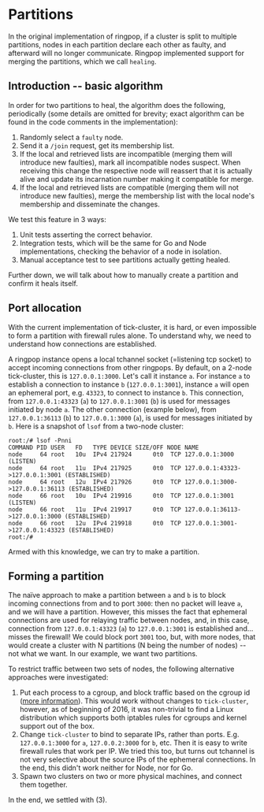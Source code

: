 # Partitions

In the original implementation of ringpop, if a cluster is split to multiple
partitions, nodes in each partition declare each other as faulty, and afterward
will no longer communicate. Ringpop implemented support for merging the
partitions, which we call `healing`.

## Introduction -- basic algorithm

In order for two partitions to heal, the algorithm does the following,
periodically (some details are omitted for brevity; exact algorithm can be
found in the code comments in the implementation):

1. Randomly select a `faulty` node.
2. Send it a `/join` request, get its membership list.
3. If the local and retrieved lists are incompatible (merging them will
   introduce new faulties), mark all incompatible nodes suspect. When receiving
   this change the respective node will reassert that it is actually alive and
   update its incarnation number making it compatible for merge.
4. If the local and retrieved lists are compatible (merging them will not
   introduce new faulties), merge the membership list with the local node's
   membership and disseminate the changes.

We test this feature in 3 ways:

1. Unit tests asserting the correct behavior.
2. Integration tests, which will be the same for Go and Node implementations,
   checking the behavior of a node in isolation.
3. Manual acceptance test to see partitions actually getting healed.

Further down, we will talk about how to manually create a partition and confirm
it heals itself.

## Port allocation

With the current implementation of tick-cluster, it is hard, or even impossible
to form a partition with firewall rules alone. To understand why, we need to
understand how connections are established.

A ringpop instance opens a local tchannel socket (=listening tcp socket) to
accept incoming connections from other ringpops. By default, on a 2-node
tick-cluster, this is `127.0.0.1:3000`. Let's call it instance `a`. For
instance `a` to establish a connection to instance `b` (`127.0.0.1:3001`),
instance `a` will open an ephemeral port, e.g. `43323`, to connect to instance
`b`. This connection, from `127.0.0.1:43323` (`a`) to `127.0.0.1:3001` (`b`) is
used for messages initiated by node `a`. The other connection (example below),
from `127.0.0.1:36113` (`b`) to `127.0.0.1:3000` (`a`), is used for messages
initiated by `b`. Here is a snapshot of `lsof` from a two-node cluster:

```
root:/# lsof -Pnni
COMMAND PID USER   FD   TYPE DEVICE SIZE/OFF NODE NAME
node     64 root   10u  IPv4 217924      0t0  TCP 127.0.0.1:3000 (LISTEN)
node     64 root   11u  IPv4 217925      0t0  TCP 127.0.0.1:43323->127.0.0.1:3001 (ESTABLISHED)
node     64 root   12u  IPv4 217926      0t0  TCP 127.0.0.1:3000->127.0.0.1:36113 (ESTABLISHED)
node     66 root   10u  IPv4 219916      0t0  TCP 127.0.0.1:3001 (LISTEN)
node     66 root   11u  IPv4 219917      0t0  TCP 127.0.0.1:36113->127.0.0.1:3000 (ESTABLISHED)
node     66 root   12u  IPv4 219918      0t0  TCP 127.0.0.1:3001->127.0.0.1:43323 (ESTABLISHED)
root:/#
```

Armed with this knowledge, we can try to make a partition.

## Forming a partition

The naïve approach to make a partition between `a` and `b` is to block incoming
connections from and to port `3000`: then no packet will leave `a`, and we will
have a partition. However, this misses the fact that ephemeral connections are
used for relaying traffic between nodes, and, in this case, connection from
`127.0.0.1:43323` (`a`) to `127.0.0.1:3001` is established and... misses the
firewall! We could block port `3001` too, but, with more nodes, that
would create a cluster with N partitions (N being the number of nodes) -- not
what we want. In our example, we want two partitions.

To restrict traffic between two sets of nodes, the following alternative
approaches were investigated:

1. Put each process to a cgroup, and block traffic based on the cgroup id
   ([more information][1]). This would work without changes to `tick-cluster`,
   however, as of beginning of 2016, it was non-trivial to find a Linux
   distribution which supports both iptables rules for cgroups and kernel
   support out of the box.
2. Change `tick-cluster` to bind to separate IPs, rather than ports. E.g.
   `127.0.0.1:3000` for `a`, `127.0.0.2:3000` for `b`, etc. Then it is easy to
   write firewall rules that work per IP. We tried this too, but turns out
   tchannel is not very selective about the source IPs of the ephemeral
   connections. In the end, this didn't work neither for Node, nor for Go.
3. Spawn two clusters on two or more physical machines, and connect them
   together.

In the end, we settled with (3).

[1]: https://lwn.net/Articles/569678/
